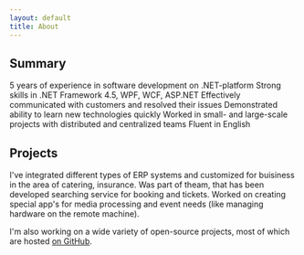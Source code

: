 ```yaml
---
layout: default
title: About
---
```

## Summary

5 years of experience in software development on .NET-platform
Strong skills in .NET Framework 4.5, WPF, WCF, ASP.NET
Effectively communicated with customers and resolved their issues
Demonstrated ability to learn new technologies quickly
Worked in small- and large-scale projects with distributed and centralized teams
Fluent in English

## Projects

I've integrated different types of ERP systems and customized for buisiness in the area of catering, insurance.
Was part of theam, that has been developed searching service for booking and tickets.
Worked on creating special app's for media processing and event needs (like managing hardware on the remote machine).

I'm also working on a wide variety of open-source projects, most of which are hosted [on GitHub](https://github.com/FirsovMS/).